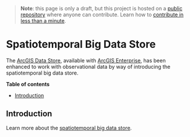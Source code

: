 > **Note**: this page is only a draft, but this project is hosted on a [public repository](https://github.com/hhkaos/awesome-arcgis) where anyone can contribute. Learn how to [contribute in less than a minute](https://github.com/hhkaos/awesome-arcgis/blob/master/CONTRIBUTING.md#contributions).

# Spatiotemporal Big Data Store

The [ArcGIS Data Store](../README.md), available with [ArcGIS Enterprise](../../README.md), has been enhanced to work with observational data by way of introducing the spatiotemporal big data store.

<!-- START doctoc generated TOC please keep comment here to allow auto update -->
<!-- DON'T EDIT THIS SECTION, INSTEAD RE-RUN doctoc TO UPDATE -->
**Table of contents**

- [Introduction](#introduction)

<!-- END doctoc generated TOC please keep comment here to allow auto update -->

## Introduction

Learn more about the [spatiotemporal big data store](http://enterprise.arcgis.com/en/geoevent/latest/administer/managing-big-data-stores.htm).
